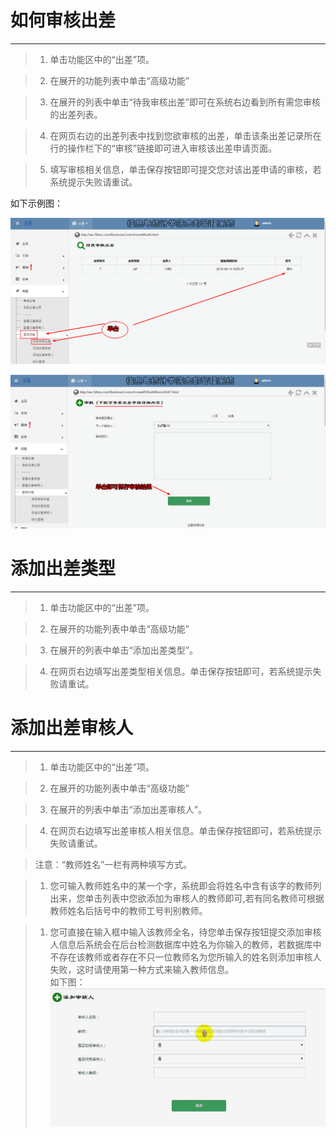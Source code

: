 # 如何审核出差

---

> 1. 单击功能区中的“出差”项。

> 2. 在展开的功能列表中单击“高级功能”

> 3. 在展开的列表中单击“待我审核出差”即可在系统右边看到所有需您审核的出差列表。

> 4. 在网页右边的出差列表中找到您欲审核的出差，单击该条出差记录所在行的操作栏下的“审核”链接即可进入审核该出差申请页面。

> 5. 填写审核相关信息，单击保存按钮即可提交您对该出差申请的审核，若系统提示失败请重试。

如下示例图：


![](/assets/chapter2/chuchai/审核.png)

![](/assets/chapter2/chuchai/审核2.png)

# 添加出差类型

---

> 1. 单击功能区中的“出差”项。

> 2. 在展开的功能列表中单击“高级功能”

> 3. 在展开的列表中单击“添加出差类型”。

> 4. 在网页右边填写出差类型相关信息。单击保存按钮即可，若系统提示失败请重试。


# 添加出差审核人

---

> 1. 单击功能区中的“出差”项。

> 2. 在展开的功能列表中单击“高级功能”

> 3. 在展开的列表中单击“添加出差审核人”。

> 4. 在网页右边填写出差审核人相关信息。单击保存按钮即可，若系统提示失败请重试。

>   <w>注意：“教师姓名”一栏有两种填写方式。

>    1.  <w>您可输入教师姓名中的某一个字，系统即会将姓名中含有该字的教师列出来，您单击列表中您欲添加为审核人的教师即可,若有同名教师可根据教师姓名后括号中的教师工号判别教师。

>    1.  <W>您可直接在输入框中输入该教师全名，待您单击保存按钮提交添加审核人信息后系统会在后台检测数据库中姓名为你输入的教师，若数据库中不存在该教师或者存在不只一位教师名为您所输入的姓名则添加审核人失败，这时请使用第一种方式来输入教师信息。  
如下图：
![](/assets/chapter2/chuchai/审核人.gif)




